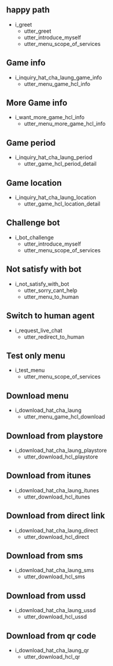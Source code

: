 ## happy path
* i_greet
  - utter_greet
  - utter_introduce_myself
  - utter_menu_scope_of_services

## Game info
* i_inquiry_hat_cha_laung_game_info
  - utter_menu_game_hcl_info

## More Game info
* i_want_more_game_hcl_info
  - utter_menu_more_game_hcl_info

## Game period
* i_inquiry_hat_cha_laung_period
  - utter_game_hcl_period_detail


## Game location
* i_inquiry_hat_cha_laung_location
  - utter_game_hcl_location_detail


## Challenge bot
* i_bot_challenge
  - utter_introduce_myself
  - utter_menu_scope_of_services

## Not satisfy with bot
* i_not_satisfy_with_bot
  - utter_sorry_cant_help
  - utter_menu_to_human


## Switch to human agent
* i_request_live_chat
  - utter_redirect_to_human

## Test only menu
* i_test_menu
  - utter_menu_scope_of_services

## Download menu
* i_download_hat_cha_laung
  - utter_menu_game_hcl_download

## Download from playstore
* i_download_hat_cha_laung_playstore
  - utter_download_hcl_playstore

## Download from itunes
* i_download_hat_cha_laung_itunes
  - utter_download_hcl_itunes

## Download from direct link
* i_download_hat_cha_laung_direct
  - utter_download_hcl_direct

## Download from sms
* i_download_hat_cha_laung_sms
  - utter_download_hcl_sms

## Download from ussd
* i_download_hat_cha_laung_ussd
  - utter_download_hcl_ussd

## Download from qr code
* i_download_hat_cha_laung_qr
  - utter_download_hcl_qr

